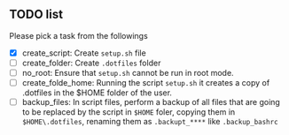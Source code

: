 ## TODO list

Please pick a task from the followings
 
  - [x] create_script: Create `setup.sh` file
  - [ ] create_folder: Create `.dotfiles` folder
  - [ ] no_root: Ensure that `setup.sh` cannot be run in root mode.
  - [ ] create_folde_home:
      Running the script `setup.sh` it creates a copy of .dotfiles in the $HOME folder of the user.
  - [ ] backup_files:
      In script files, perform a backup of all files that are going to be replaced by the script in `$HOME` foler, copying them in `$HOME\.dotfiles`, renaming them
      as `.backupt_****` like `.backup_bashrc`